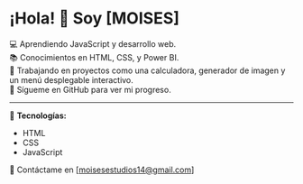 # ¡Hola! 👋 Soy [MOISES]

💻 Aprendiendo JavaScript y desarrollo web.  
📚 Conocimientos en HTML, CSS, y Power BI.  
🚀 Trabajando en proyectos como una calculadora, generador de imagen y un menú desplegable interactivo.  
📌 Sígueme en GitHub para ver mi progreso.

---
🌟 **Tecnologías:**  
- HTML
- CSS
- JavaScript  

📩 Contáctame en [moisesestudios14@gmail.com]

